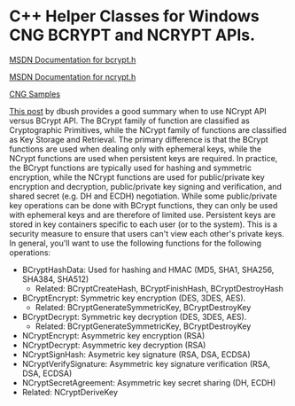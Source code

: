 # C++ Helper Classes for Windows CNG BCRYPT and NCRYPT APIs.

[MSDN Documentation for bcrypt.h](https://docs.microsoft.com/en-us/windows/win32/api/bcrypt/)

[MSDN Documentation for ncrypt.h](https://docs.microsoft.com/en-us/windows/win32/api/ncrypt/)

[CNG Samples](https://docs.microsoft.com/en-us/windows/win32/seccng/typical-cng-programming?redirectedfrom=MSDN)

[This post](https://stackoverflow.com/questions/40596395/cng-when-to-use-bcrypt-vs-ncrypt-family-of-functions) by dbush provides a good summary when to use NCrypt API versus BCrypt API.
The BCrypt family of function are classified as Cryptographic Primitives, while the NCrypt family of functions are classified as Key Storage and Retrieval.
The primary difference is that the BCrypt functions are used when dealing only with ephemeral keys, while the NCrypt functions are used when persistent keys are required. 
In practice, the BCrypt functions are typically used for hashing and symmetric encryption, while the NCrypt functions are used for public/private key encryption and decryption, public/private key signing and verification, and shared secret (e.g. DH and ECDH) negotiation. 
While some public/private key operations can be done with BCrypt functions, they can only be used with ephemeral keys and are therefore of limited use.
Persistent keys are stored in key containers specific to each user (or to the system). This is a security measure to ensure that users can't view each other's private keys.
In general, you'll want to use the following functions for the following operations:
* BCryptHashData: Used for hashing and HMAC (MD5, SHA1, SHA256, SHA384, SHA512) 
  * Related: BCryptCreateHash, BCryptFinishHash, BCryptDestroyHash
* BCryptEncrypt: Symmetric key encryption (DES, 3DES, AES). 
  * Related: BCryptGenerateSymmetricKey, BCryptDestroyKey
* BCryptDecrypt: Symmetric key decryption (DES, 3DES, AES). 
  * Related: BCryptGenerateSymmetricKey, BCryptDestroyKey
* NCryptEncrypt: Asymmetric key encryption (RSA)
* NCryptDecrypt: Asymmetric key decryption (RSA)
* NCryptSignHash: Asymetric key signature (RSA, DSA, ECDSA)
* NCryptVerifySignature: Asymmetric key signature verification (RSA, DSA, ECDSA)
* NCryptSecretAgreement: Asymmetric key secret sharing (DH, ECDH) 
* Related: NCryptDeriveKey